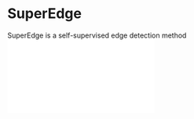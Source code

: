 # SuperEdge
SuperEdge is a self-supervised edge detection method
![250](./Image/method/overview.pdf)
